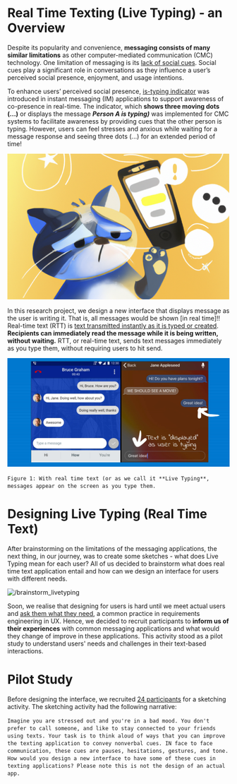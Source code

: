 # Real Time Texting (Live Typing) - an Overview

Despite its popularity and convenience, **messaging consists of many similar limitations** as other computer-mediated communication (CMC) technology. One limitation of messaging is its [lack of social cues](). Social cues play a significant role in conversations as they influence a user’s perceived social presence, enjoyment, and usage intentions.

To enhance users’ perceived social presence, [is-typing indicator]() was introduced in instant messaging (IM) applications to support awareness of co-presence in real-time. The indicator, which **shows three moving dots (...)** or displays the message **_Person A is typing)_** was implemented for CMC systems to facilitate awareness by providing cues that the other person is typing. However, users can feel stresses and anxious while waiting for a message response and seeing three dots (...) for an extended period of time!

![/rtt](images//cat_sad_waiting.png)

In this research project, we design a new interface that displays message as the user is writing it. That is, all messages would be shown [in real time]!! Real-time text (RTT) is [text transmitted instantly as it is typed or created](). **Recipients can immediately read the message while it is being written, without waiting.** RTT, or real-time text, sends text messages immediately as you type them, without requiring users to hit send.

![/rtt](images//rtt.jpeg)

`Figure 1: With real time text (or as we call it **Live Typing**, messages appear on the screen as you type them.`

# Designing Live Typing (Real Time Text)

After brainstorming on the limitations of the messaging applications, the next thing, in our journey, was to create some sketches - what does Live Typing mean for each user? All of us decided to brainstorm what does real time text application entail and how can we design an interface for users with different needs. 

![/brainstorm_livetyping](images//brainstorm_livetyping.jpeg)

Soon, we realise that designing for users is hard until we meet actual users and [ask them what they need](), a common practice in requirements engineering in UX. Hence, we decided to recruit participants to **inform us of their experiences** with common messaging applications and what would they change of improve in these applications. This activity stood as a pilot study to understand users' needs and challenges in their text-based interactions.

# Pilot Study

Before designing the interface, we recruited [24 participants]() for a sketching activity. The sketching activity had the following narrative:

`Imagine you are stressed out and you're in a bad mood. You don't prefer to call someone, and like to stay connected to your friends using texts. Your task is to think aloud of ways that you can improve the texting application to convey nonverbal cues. IN face to face communication, these cues are pauses, hesitations, gestures, and tone. How would you design a new interface to have some of these cues in texting applications? Please note this is not the design of an actual app.`
